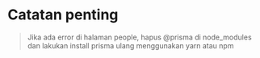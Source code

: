 # Catatan penting 

> Jika ada error di halaman people, hapus @prisma di node_modules dan lakukan install prisma ulang menggunakan yarn atau npm